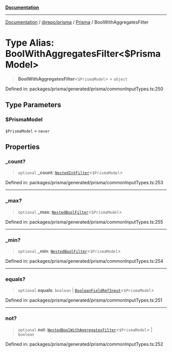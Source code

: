 [**Documentation**](../../../../../README.md)

***

[Documentation](../../../../../README.md) / [@repo/prisma](../../../README.md) / [Prisma](../README.md) / BoolWithAggregatesFilter

# Type Alias: BoolWithAggregatesFilter\<$PrismaModel\>

> **BoolWithAggregatesFilter**\<`$PrismaModel`\> = `object`

Defined in: packages/prisma/generated/prisma/commonInputTypes.ts:250

## Type Parameters

### $PrismaModel

`$PrismaModel` = `never`

## Properties

### \_count?

> `optional` **\_count**: [`NestedIntFilter`](NestedIntFilter.md)\<`$PrismaModel`\>

Defined in: packages/prisma/generated/prisma/commonInputTypes.ts:253

***

### \_max?

> `optional` **\_max**: [`NestedBoolFilter`](NestedBoolFilter.md)\<`$PrismaModel`\>

Defined in: packages/prisma/generated/prisma/commonInputTypes.ts:255

***

### \_min?

> `optional` **\_min**: [`NestedBoolFilter`](NestedBoolFilter.md)\<`$PrismaModel`\>

Defined in: packages/prisma/generated/prisma/commonInputTypes.ts:254

***

### equals?

> `optional` **equals**: `boolean` \| [`BooleanFieldRefInput`](BooleanFieldRefInput.md)\<`$PrismaModel`\>

Defined in: packages/prisma/generated/prisma/commonInputTypes.ts:251

***

### not?

> `optional` **not**: [`NestedBoolWithAggregatesFilter`](NestedBoolWithAggregatesFilter.md)\<`$PrismaModel`\> \| `boolean`

Defined in: packages/prisma/generated/prisma/commonInputTypes.ts:252
